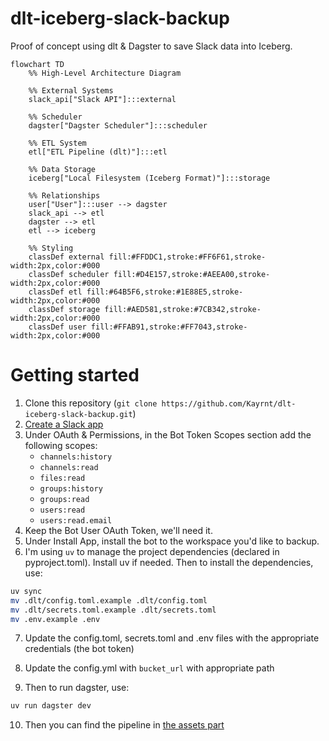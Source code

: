 # dlt-iceberg-slack-backup

Proof of concept using dlt & Dagster to save Slack data into Iceberg.

```mermaid
flowchart TD
    %% High-Level Architecture Diagram

    %% External Systems
    slack_api["Slack API"]:::external

    %% Scheduler
    dagster["Dagster Scheduler"]:::scheduler

    %% ETL System
    etl["ETL Pipeline (dlt)"]:::etl

    %% Data Storage
    iceberg["Local Filesystem (Iceberg Format)"]:::storage

    %% Relationships
    user["User"]:::user --> dagster
    slack_api --> etl
    dagster --> etl
    etl --> iceberg

    %% Styling
    classDef external fill:#FFDDC1,stroke:#FF6F61,stroke-width:2px,color:#000
    classDef scheduler fill:#D4E157,stroke:#AEEA00,stroke-width:2px,color:#000
    classDef etl fill:#64B5F6,stroke:#1E88E5,stroke-width:2px,color:#000
    classDef storage fill:#AED581,stroke:#7CB342,stroke-width:2px,color:#000
    classDef user fill:#FFAB91,stroke:#FF7043,stroke-width:2px,color:#000
```

# Getting started

1. Clone this repository (`git clone https://github.com/Kayrnt/dlt-iceberg-slack-backup.git`)
2. [Create a Slack app](https://api.slack.com/apps/new)
3. Under OAuth &amp; Permissions, in the Bot Token Scopes section add the following scopes:
   * `channels:history`
   * `channels:read`
   * `files:read`
   * `groups:history`
   * `groups:read`
   * `users:read`
   * `users:read.email`
4. Keep the Bot User OAuth Token, we'll need it.
5. Under Install App, install the bot to the workspace you'd like to backup.
6. I'm using `uv` to manage the project dependencies (declared in pyproject.toml).
Install uv if needed. Then to install the dependencies, use:
```bash
uv sync
mv .dlt/config.toml.example .dlt/config.toml
mv .dlt/secrets.toml.example .dlt/secrets.toml
mv .env.example .env
```

7. Update the config.toml, secrets.toml and .env files with the appropriate credentials (the bot token)
8. Update the config.yml with `bucket_url` with appropriate path

9. Then to run dagster, use:

```bash
uv run dagster dev
```

10. Then you can find the pipeline in [the assets part](http://127.0.0.1:3000/assets)